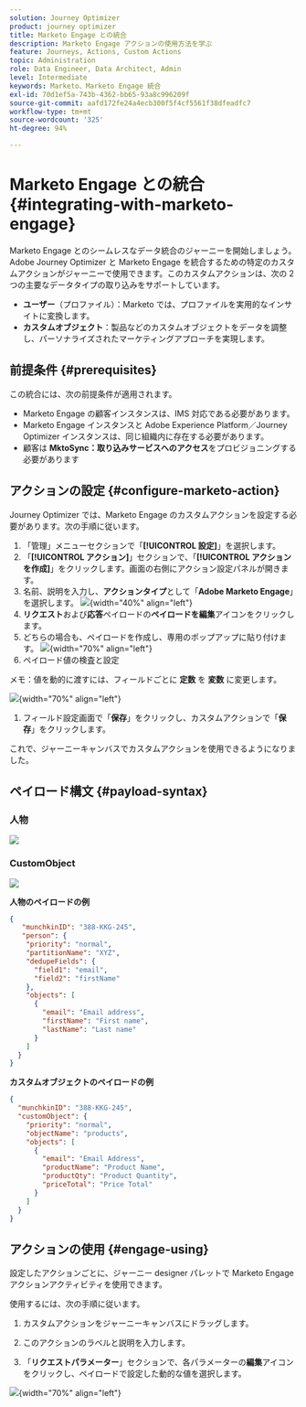 ```yaml
---
solution: Journey Optimizer
product: journey optimizer
title: Marketo Engage との統合
description: Marketo Engage アクションの使用方法を学ぶ
feature: Journeys, Actions, Custom Actions
topic: Administration
role: Data Engineer, Data Architect, Admin
level: Intermediate
keywords: Marketo、Marketo Engage 統合
exl-id: 70d1ef5a-743b-4362-bb65-93a8c996209f
source-git-commit: aafd172fe24a4ecb300f5f4cf5561f38dfeadfc7
workflow-type: tm+mt
source-wordcount: '325'
ht-degree: 94%

---
```


# Marketo Engage との統合 {#integrating-with-marketo-engage}

Marketo Engage とのシームレスなデータ統合のジャーニーを開始しましょう。Adobe Journey Optimizer と Marketo Engage を統合するための特定のカスタムアクションがジャーニーで使用できます。このカスタムアクションは、次の 2 つの主要なデータタイプの取り込みをサポートしています。

* **ユーザー**（プロファイル）：Marketo では、プロファイルを実用的なインサイトに変換します。
* **カスタムオブジェクト**：製品などのカスタムオブジェクトをデータを調整し、パーソナライズされたマーケティングアプローチを実現します。

## 前提条件 {#prerequisites}

この統合には、次の前提条件が適用されます。

* Marketo Engage の顧客インスタンスは、IMS 対応である必要があります。
* Marketo Engage インスタンスと Adobe Experience Platform／Journey Optimizer インスタンスは、同じ組織内に存在する必要があります。
* 顧客は **MktoSync：取り込みサービスへのアクセス**&#x200B;をプロビジョニングする必要があります

## アクションの設定 {#configure-marketo-action}


Journey Optimizer では、Marketo Engage のカスタムアクションを設定する必要があります。次の手順に従います。

1. 「管理」メニューセクションで「**[!UICONTROL 設定]**」を選択します。
1. 「**[!UICONTROL アクション]**」セクションで、「**[!UICONTROL アクションを作成]**」をクリックします。画面の右側にアクション設定パネルが開きます。
1. 名前、説明を入力し、**アクションタイプ**&#x200B;として「**Adobe Marketo Engage**」を選択します。
   ![](assets/engage-customaction-creation.png){width="40%" align="left"}
1. **リクエスト**&#x200B;および&#x200B;**応答**&#x200B;ペイロードの&#x200B;**ペイロードを編集**&#x200B;アイコンをクリックします。
1. どちらの場合も、ペイロードを作成し、専用のポップアップに貼り付けます。
   ![](assets/engage-customaction-payload.png){width="70%" align="left"}
1. ペイロード値の検査と設定

メモ：値を動的に渡すには、フィールドごとに **定数** を **変数** に変更します。

![](assets/engage-customaction-payload-fields.png){width="70%" align="left"}

1. フィールド設定画面で「**保存**」をクリックし、カスタムアクションで「**保存**」をクリックします。

これで、ジャーニーキャンバスでカスタムアクションを使用できるようになりました。

## ペイロード構文 {#payload-syntax}

### 人物

![](assets/payload-person.png)

### CustomObject

![](assets/payload-customobject.png)


**人物のペイロードの例**

```json
{
   "munchkinID": "388-KKG-245",  
   "person": {
    "priority": "normal",
    "partitionName": "XYZ",
    "dedupeFields": {
      "field1": "email",
      "field2": "firstName"
    },
    "objects": [
      {
        "email": "Email address",
        "firstName": "First name",
        "lastName": "Last name"
      }
    ]
  }
}
```

**カスタムオブジェクトのペイロードの例**

```json
{
  "munchkinID": "388-KKG-245", 
  "customObject": {
    "priority": "normal",
    "objectName": "products",
    "objects": [
      {
        "email": "Email Address",
        "productName": "Product Name",
        "productQty": "Product Quantity",
        "priceTotal": "Price Total"
      }
    ]
  }
}
```


## アクションの使用 {#engage-using}

設定したアクションごとに、ジャーニー designer パレットで Marketo Engage アクションアクティビティを使用できます。

使用するには、次の手順に従います。

1. カスタムアクションをジャーニーキャンバスにドラッグします。

1. このアクションのラベルと説明を入力します。

1. 「**リクエストパラメーター**」セクションで、各パラメーターの&#x200B;**編集**&#x200B;アイコンをクリックし、ペイロードで設定した動的な値を選択します。

![](assets/engage-use-canvas.png){width="70%" align="left"}
